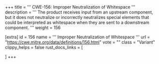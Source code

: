 +++
title = '''
CWE-156: Improper Neutralization of Whitespace
'''
description	= '''
The product receives input from an upstream component, but it does not neutralize or incorrectly neutralizes special elements that could be interpreted as whitespace when they are sent to a downstream component.
'''
weight = 156

[extra]
id = 156
name = '''
Improper Neutralization of Whitespace
'''
url = "https://cwe.mitre.org/data/definitions/156.html"
vote = ""
class = "Variant"
clippy_helps = false
rust_docs_links = [
	
]
+++
